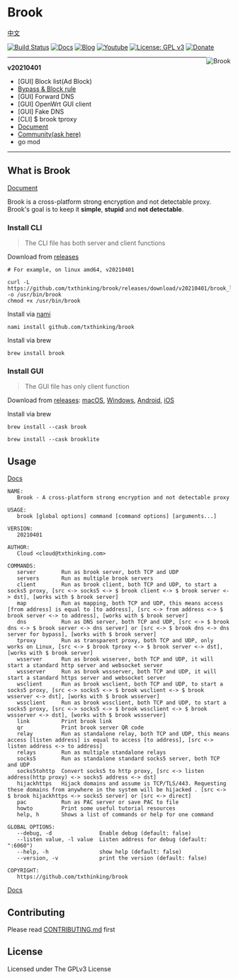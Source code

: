 # Brook

[中文](README_ZH.md)

[![Build Status](https://travis-ci.org/txthinking/brook.svg?branch=master)](https://travis-ci.org/txthinking/brook)
[![Docs](https://img.shields.io/badge/Tutorial-docs-yellow.svg)](https://txthinking.github.io/brook/)
[![Blog](https://img.shields.io/badge/Tutorial-Slides-blueviolet.svg)](https://talks.txthinking.com)
[![Youtube](https://img.shields.io/badge/Tutorial-Youtube-red.svg)](https://www.youtube.com/channel/UC5j8-I5Y4lWo4KTa4_0Kx5A)
[![License: GPL v3](https://img.shields.io/badge/License-GPL%20v3-yellow.svg)](http://www.gnu.org/licenses/gpl-3.0)
[![Donate](https://img.shields.io/badge/Support-Donate-ff69b4.svg)](https://www.txthinking.com/opensource-support.html)

<p align="center">
    <img style="float:right;" src="https://txthinking.github.io/brook/_static/brook.png" alt="Brook"/>
</p>

---

**v20210401**

-   [GUI] Block list(Ad Block)
-   [Bypass & Block rule](https://github.com/txthinking/bypass)
-   [GUI] Forward DNS
-   [GUI] OpenWrt GUI client
-   [GUI] Fake DNS
-   [CLI] \$ brook tproxy
-   [Document](https://txthinking.github.io/brook/)
-   [Community(ask here)](https://github.com/txthinking/brook/discussions)
-   go mod

---

## What is Brook

[Document](https://txthinking.github.io/brook/)

Brook is a cross-platform strong encryption and not detectable proxy.<br/>
Brook's goal is to keep it **simple**, **stupid** and **not detectable**.

### Install CLI

> The CLI file has both server and client functions

Download from [releases](https://github.com/txthinking/brook/releases)

```
# For example, on linux amd64, v20210401

curl -L https://github.com/txthinking/brook/releases/download/v20210401/brook_linux_amd64 -o /usr/bin/brook
chmod +x /usr/bin/brook
```

Install via [nami](https://github.com/txthinking/nami)

```
nami install github.com/txthinking/brook
```

Install via brew

```
brew install brook
```

### Install GUI

> The GUI file has only client function

Download from [releases](https://github.com/txthinking/brook/releases): [macOS](https://github.com/txthinking/brook/releases/download/v20210401/Brook.dmg), [Windows](https://github.com/txthinking/brook/releases/download/v20210401/Brook.exe), [Android](https://github.com/txthinking/brook/releases/download/v20210401/Brook.apk), [iOS](https://apps.apple.com/us/app/brook-a-cross-platform-proxy/id1216002642)

Install via brew

```
brew install --cask brook
```

```
brew install --cask brooklite
```

## Usage

[Docs](https://txthinking.github.io/brook/)

```
NAME:
   Brook - A cross-platform strong encryption and not detectable proxy

USAGE:
   brook [global options] command [command options] [arguments...]

VERSION:
   20210401

AUTHOR:
   Cloud <cloud@txthinking.com>

COMMANDS:
   server        Run as brook server, both TCP and UDP
   servers       Run as multiple brook servers
   client        Run as brook client, both TCP and UDP, to start a socks5 proxy, [src <-> socks5 <-> $ brook client <-> $ brook server <-> dst], [works with $ brook server]
   map           Run as mapping, both TCP and UDP, this means access [from address] is equal to [to address], [src <-> from address <-> $ brook server <-> to address], [works with $ brook server]
   dns           Run as DNS server, both TCP and UDP, [src <-> $ brook dns <-> $ brook server <-> dns server] or [src <-> $ brook dns <-> dns server for bypass], [works with $ brook server]
   tproxy        Run as transparent proxy, both TCP and UDP, only works on Linux, [src <-> $ brook tproxy <-> $ brook server <-> dst], [works with $ brook server]
   wsserver      Run as brook wsserver, both TCP and UDP, it will start a standard http server and websocket server
   wssserver     Run as brook wssserver, both TCP and UDP, it will start a standard https server and websocket server
   wsclient      Run as brook wsclient, both TCP and UDP, to start a socks5 proxy, [src <-> socks5 <-> $ brook wsclient <-> $ brook wsserver <-> dst], [works with $ brook wsserver]
   wssclient     Run as brook wssclient, both TCP and UDP, to start a socks5 proxy, [src <-> socks5 <-> $ brook wssclient <-> $ brook wssserver <-> dst], [works with $ brook wssserver]
   link          Print brook link
   qr            Print brook server QR code
   relay         Run as standalone relay, both TCP and UDP, this means access [listen address] is equal to access [to address], [src <-> listen address <-> to address]
   relays        Run as multiple standalone relays
   socks5        Run as standalone standard socks5 server, both TCP and UDP
   socks5tohttp  Convert socks5 to http proxy, [src <-> listen address(http proxy) <-> socks5 address <-> dst]
   hijackhttps   Hijack domains and assume is TCP/TLS/443. Requesting these domains from anywhere in the system will be hijacked . [src <-> $ brook hijackhttps <-> socks5 server] or [src <-> direct]
   pac           Run as PAC server or save PAC to file
   howto         Print some useful tutorial resources
   help, h       Shows a list of commands or help for one command

GLOBAL OPTIONS:
   --debug, -d               Enable debug (default: false)
   --listen value, -l value  Listen address for debug (default: ":6060")
   --help, -h                show help (default: false)
   --version, -v             print the version (default: false)

COPYRIGHT:
   https://github.com/txthinking/brook
```

[Docs](https://txthinking.github.io/brook/)

## Contributing

Please read [CONTRIBUTING.md](https://github.com/txthinking/brook/blob/master/.github/CONTRIBUTING.md) first

## License

Licensed under The GPLv3 License
